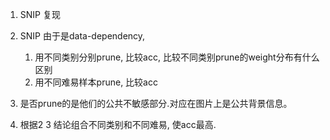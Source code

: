 1. SNIP 复现

2. SNIP 由于是data-dependency, 

   1. 用不同类别分别prune, 比较acc, 比较不同类别prune的weight分布有什么区别
   2. 用不同难易样本prune, 比较acc

3. 是否prune的是他们的公共不敏感部分.对应在图片上是公共背景信息。

4. 根据2 3 结论组合不同类别和不同难易, 使acc最高.

   